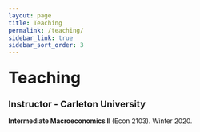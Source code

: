 ```yaml
---
layout: page
title: Teaching
permalink: /teaching/
sidebar_link: true
sidebar_sort_order: 3
---
```


### <font size="6"> Teaching </font>

### <font size="4"> Instructor - Carleton University </font>


<font size="2">  <b> Intermediate Macroeconomics II </b> (Econ 2103). Winter 2020.
